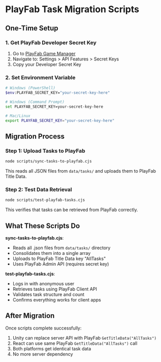 # PlayFab Task Migration Scripts

## One-Time Setup

### 1. Get PlayFab Developer Secret Key
1. Go to [PlayFab Game Manager](https://developer.playfab.com/)
2. Navigate to: Settings > API Features > Secret Keys
3. Copy your Developer Secret Key

### 2. Set Environment Variable
```bash
# Windows (PowerShell)
$env:PLAYFAB_SECRET_KEY="your-secret-key-here"

# Windows (Command Prompt) 
set PLAYFAB_SECRET_KEY=your-secret-key-here

# Mac/Linux
export PLAYFAB_SECRET_KEY="your-secret-key-here"
```

## Migration Process

### Step 1: Upload Tasks to PlayFab
```bash
node scripts/sync-tasks-to-playfab.cjs
```
This reads all JSON files from `data/tasks/` and uploads them to PlayFab Title Data.

### Step 2: Test Data Retrieval  
```bash
node scripts/test-playfab-tasks.cjs
```
This verifies that tasks can be retrieved from PlayFab correctly.

## What These Scripts Do

**sync-tasks-to-playfab.cjs**:
- Reads all .json files from `data/tasks/` directory
- Consolidates them into a single array
- Uploads to PlayFab Title Data key "AllTasks"
- Uses PlayFab Admin API (requires secret key)

**test-playfab-tasks.cjs**:
- Logs in with anonymous user  
- Retrieves tasks using PlayFab Client API
- Validates task structure and count
- Confirms everything works for client apps

## After Migration

Once scripts complete successfully:
1. Unity can replace server API with PlayFab `GetTitleData("AllTasks")`
2. React can use same PlayFab `GetTitleData("AllTasks")` call
3. Both platforms get identical task data
4. No more server dependency